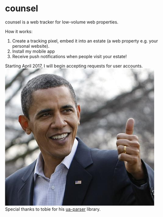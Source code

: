 counsel
=====

counsel is a web tracker for low-volume web properties.

How it works:

1. Create a tracking pixel, embed it into an estate (a web property e.g. your personal website).
2. Install my mobile app
3. Receive push notifications when people visit your estate!

Starting April 2017, I will begin accepting requests for user accounts.
![Oh](https://raw.githubusercontent.com/jwjimmy/counsel/master/obama.jpg "Bahamas")
Special thanks to tobie for his [ua-parser](https://github.com/ua-parser/uap-python) library.
